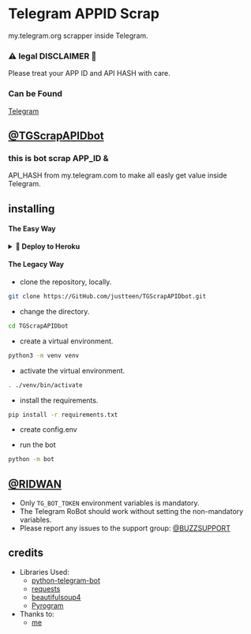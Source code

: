 # Telegram APPID Scrap

my.telegram.org scrapper inside Telegram.

### ⚠ legal DISCLAIMER 🚸
Please treat your APP ID and API HASH with care.

### Can be Found
[Telegram](https://telegram.dog/TGScrapAPIDbot)

## [@TGScrapAPIDbot](https://telegram.dog/TGScrapAPIDbot)

### this is bot scrap APP_ID &
 API_HASH from my.telegram.com to make all easly get value inside Telegram.

## installing

#### The Easy Way

<details>
<summary><b>🔗 Deploy to Heroku</b></summary>


    
<h4>Click the button below to deploy TGScrapAPIDbot on Heroku!</h4>    
<p><a href="https://heroku.com/deploy?template=https://github.com/justteen/TGScrapAPIDbot"><img src="https://img.shields.io/badge/Deploy%20To%20Heroku-blueviolet?style=for-the-badge&logo=heroku" width="200""/></a></p>
    
</details>

#### The Legacy Way

- clone the repository, locally.
```sh
git clone https://GitHub.com/justteen/TGScrapAPIDbot.git
```

- change the directory.
```sh
cd TGScrapAPIDbot
```

- create a virtual environment.
```sh
python3 -m venv venv
```

- activate the virtual environment.
```sh
. ./venv/bin/activate
```

- install the requirements.
```sh
pip install -r requirements.txt
```

- create config.env

- run the bot
```sh
python -m bot
```

## [@RIDWAN](https://telegram.dog/psycho_syridwan)

- Only `TG_BOT_TOKEN` environment variables is mandatory.
- The Telegram RoBot should work without setting the non-mandatory variables.
- Please report any issues to the support group: [@BUZZSUPPORT](https://telegram.dog/buzzsupport)


## credits

- Libraries Used:
  - [python-telegram-bot](https://github.com/python-telegram-bot/python-telegram-bot)
  - [requests](https://github.com/psf/requests)
  - [beautifulsoup4](https://pypi.org/project/beautifulsoup4)
  - [Pyrogram](https://github.com/pyrogram/pyrogram)
- Thanks to:
  - [me](https://t.me/psycho_syridwan)
